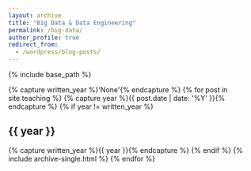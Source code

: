 ```yaml
---
layout: archive
title: "Big Data & Data Engineering"
permalink: /big-data/
author_profile: true
redirect_from:
  - /wordpress/blog-posts/
---
```


{% include base_path %}

{% capture written_year %}'None'{% endcapture %}
{% for post in site.teaching %}
  {% capture year %}{{ post.date | date: '%Y' }}{% endcapture %}
  {% if year != written_year %}
    <h2 id="{{ year | slugify }}" class="archive__subtitle">{{ year }}</h2>
    {% capture written_year %}{{ year }}{% endcapture %}
  {% endif %}
  {% include archive-single.html %}
{% endfor %}
